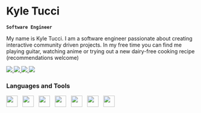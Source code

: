 # Kyle Tucci

**`Software Engineer`**

My name is Kyle Tucci. I am a software engineer passionate about creating interactive community driven projects. In my free time you can find me playing guitar, watching anime or trying out a new dairy-free cooking recipe (recommendations welcome)

<p align="left">
  <a href="https://kyletucci.netlify.com">
    <img src="https://custom-icon-badges.demolab.com/badge/WEBSITE-green?logo=firefox"/>
  </a>
  <a href="https://linkedin.com/in/kyletucci">
    <img src="https://custom-icon-badges.demolab.com/badge/LINKEDIN-blue?logo=linkedin"/>
  </a>
  <a href="https://twitter.com/kyletuccidev">
    <img src="https://custom-icon-badges.demolab.com/badge/TWITTER-blue?logo=x"/>
  </a>
  <a href="https://www.codewars.com/users/kyletucci">
    <img src="https://custom-icon-badges.demolab.com/badge/CODEWARS-salmon?logo=codewars"/>
  </a>
</p>

### Languages and Tools

<img align="left" width="30px" style="padding-right:10px" src="https://cdn.jsdelivr.net/gh/devicons/devicon/icons/react/react-original.svg"/>
<img align="left" width="30px" style="padding-right:10px" src="https://cdn.jsdelivr.net/gh/devicons/devicon/icons/nodejs/nodejs-original.svg"/>
<img align="left" width="30px" style="padding-right:10px" src="https://cdn.jsdelivr.net/gh/devicons/devicon/icons/react/react-original.svg"/>
<img align="left" width="30px" style="padding-right:10px" src="https://cdn.jsdelivr.net/gh/devicons/devicon/icons/react/react-original.svg"/>
<img align="left" width="30px" style="padding-right:10px" src="https://cdn.jsdelivr.net/gh/devicons/devicon/icons/javascript/javascript-plain.svg"/>
<img align="left" width="30px" style="padding-right:10px" src="https://cdn.jsdelivr.net/gh/devicons/devicon/icons/html5/html5-plain.svg"/>
<img align="left" width="30px" style="padding-right:10px" src="https://cdn.jsdelivr.net/gh/devicons/devicon/icons/css3/css3-plain.svg"/>
